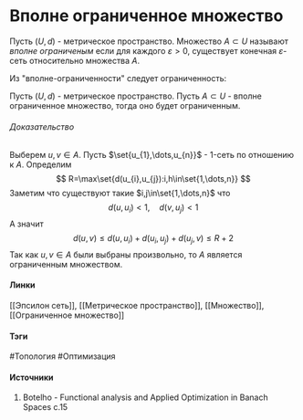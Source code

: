 # Вполне ограниченное множество
Пусть $(U,d)$ - метрическое пространство. Множество $A\subset U$ называют *вполне ограниченым* если для каждого $\varepsilon>0$, существует конечная $\varepsilon$-сеть относительно множества $A$.

Из "вполне-ограниченности" следует ограниченность:

Пусть $(U,d)$ - метрическое пространство. Пусть $A\subset U$ - вполне ограниченное множество, тогда оно будет ограниченным.
###### Доказательство
Выберем $u,v\in A$. Пусть $\set{u_{1},\dots,u_{n}}$ - $1$-сеть по отношению к $A$. Определим
$$
R=\max\set{d(u_{i},u_{j}):i,h\in\set{1,\dots,n}}
$$
Заметим что существуют такие $i,j\in\set{1,\dots,n}$ что
$$
d(u,u_{i})<1,\quad d(v,u_{j})<1
$$
А значит
$$
d(u,v)\le d(u,u_{i})+d(u_{i},u_{j})+d(u_{j},v)\le R+2
$$
Так как $u,v\in A$ были выбраны произвольно, то $A$ является ограниченным множеством. 
#### Линки
 [[Эпсилон сеть]],
 [[Метрическое пространство]],
 [[Множество]],
 [[Ограниченное множество]]
#### Тэги
 #Топология 
 #Оптимизация 
#### Источники
1. Botelho - Functional analysis and Applied Optimization in Banach Spaces с.15